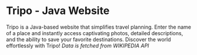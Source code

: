 # Tripo - Java Website
Tripo is a Java-based website that simplifies travel planning. Enter the name of a place and instantly access captivating photos, detailed descriptions, and the ability to save your favorite destinations. Discover the world effortlessly with Tripo!
*Data is fetched from WIKIPEDIA API*
